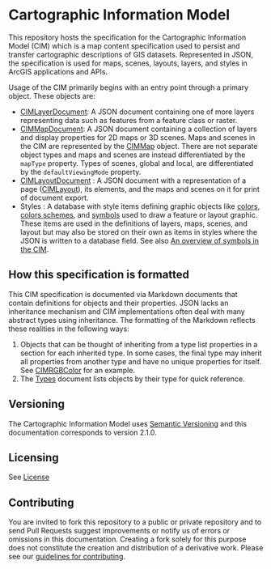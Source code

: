 # Cartographic Information Model

This repository hosts the specification for the Cartographic Information Model (CIM) which is a map content specification used to persist and transfer cartographic descriptions of GIS datasets. Represented in JSON, the specification is used for maps, scenes, layouts, layers, and styles in ArcGIS applications and APIs.

Usage of the CIM primarily begins with an entry point through a primary object. These objects are:
- [CIMLayerDocument](CIMDocument.md#cimlayerdocument): A JSON document containing one of more layers representing data such as features from a feature class or raster.
- [CIMMapDocument](CIMDocument.md#cimmapdocument): A JSON document containing a collection of layers and display properties for 2D maps or 3D scenes. Maps and scenes in the CIM are represented by the [CIMMap](CIMMap.md#CIMMap) object. There are not separate object types and maps and scenes are instead differentiated by the `mapType` property. Types of scenes, global and local, are differentiated by the `defaultViewingMode` property.
- [CIMLayoutDocument](CIMDocument.md#cimlayoutdocument) : A JSON document with a representation of a page ([CIMLayout](CIMLayout.md#cimlayout)), its elements, and the maps and scenes on it for print of document export.
- Styles : A database with style items defining graphic objects like [colors](Types.md#color), [colors schemes](Types.md#colorramp), and [symbols](Types.md#symbol) used to draw a feature or layout graphic. These items are used in the definitions of layers, maps, scenes, and layout but may also be stored on their own as items in styles where the JSON is written to a database field. See also [An overview of symbols in the CIM](Overview-Symbols.md).

## How this specification is formatted
This CIM specification is documented via Markdown documents that contain definitions for objects and their properties. JSON lacks an inheritance mechanism and CIM implementations often deal with many abstract types using inheritance. The formatting of the Markdown reflects these realities in the following ways:
1. Objects that can be thought of inheriting from a type list properties in a section for each inherited type. In some cases, the final type may inherit all properties from another type and have no unique properties for itself. See  [CIMRGBColor](CIMColor.md#CIMRGBColor) for an example.
2. The [Types](Types.md) document lists objects by their type for quick reference.

## Versioning

The Cartographic Information Model uses [Semantic Versioning](https://semver.org/) and this documentation corresponds to version 2.1.0.

## Licensing

See [License](License.md)

## Contributing

You are invited to fork this repository to a public or private repository and to send Pull Requests suggest improvements or notify us of errors or omissions in this documentation. Creating a fork solely for this purpose does not constitute the creation and distribution of a derivative work. Please see our [guidelines for  contributing](https://github.com/esri/contributing).
